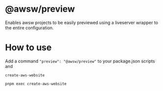 # @awsw/preview

Enables awsw projects to be easily previewed using a liveserver wrapper to the entire configuration. 

# How to use

Add a command `"preview": "@awsw/preview"` to your package.json scripts and 

```
create-aws-website
```
```
pnpm exec create-aws-website
```
